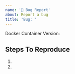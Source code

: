 ```yaml
---
name: '🐛 Bug Report'
about: Report a bug
title: 'Bug: '
---
```


<!--
Which docker container tag are you using?
e.g. `latest`, `main`, `2.1.3`, `2.1`

If you are using `latest` or `main` please ensure you are using the most recent version.
-->

Docker Container Version:

## Steps To Reproduce

1.
2.
